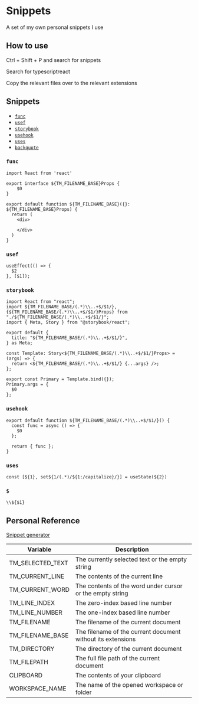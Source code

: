 # Snippets

A set of my own personal snippets I use

## How to use

Ctrl + Shift + P and search for snippets

Search for typescriptreact

Copy the relevant files over to the relevant extensions

## Snippets

- [`func`](#-func-)
- [`usef`](#-usef-)
- [`storybook`](#-storybook-)
- [`usehook`](#-usehook-)
- [`uses`](#-uses-)
- [`backquote`](#-backquote-)

<a name="-func-"> </a>

### `func`

```
import React from 'react'

export interface ${TM_FILENAME_BASE}Props {
    $0
}

export default function ${TM_FILENAME_BASE}({}: ${TM_FILENAME_BASE}Props) {
  return (
    <div>

    </div>
  )
}
```

<a name="-usef-"> </a>

### `usef`

```
useEffect(() => {
  $2
}, [$1]);
```

<a name="-storybook-"> </a>

### `storybook`

```
import React from "react";
import ${TM_FILENAME_BASE/(.*)\\..+$/$1/}, {${TM_FILENAME_BASE/(.*)\\..+$/$1/}Props} from "./${TM_FILENAME_BASE/(.*)\\..+$/$1/}";
import { Meta, Story } from "@storybook/react";

export default {
  title: "${TM_FILENAME_BASE/(.*)\\..+$/$1/}",
} as Meta;

const Template: Story<${TM_FILENAME_BASE/(.*)\\..+$/$1/}Props> = (args) => {
  return <${TM_FILENAME_BASE/(.*)\\..+$/$1/} {...args} />;
};

export const Primary = Template.bind({});
Primary.args = {
  $0
};
```

<a name="-usehook-"> </a>

### `usehook`

```
export default function ${TM_FILENAME_BASE/(.*)\\..+$/$1/}() {
  const func = async () => {
    $0
  };

  return { func };
}
```

<a name="-uses-"> </a>

### `uses`

```
const [${1}, set${1/(.*)/${1:/capitalize}/}] = useState(${2})
```

<a name="-backquote-"> </a>

### `$`

```
\\${$1}
```

## Personal Reference

[Snippet generator](https://snippet-generator.app/?description=&tabtrigger=&snippet=&mode=vscode)

| Variable         | Description                                                 |
| ---------------- | ----------------------------------------------------------- |
| TM_SELECTED_TEXT | The currently selected text or the empty string             |
| TM_CURRENT_LINE  | The contents of the current line                            |
| TM_CURRENT_WORD  | The contents of the word under cursor or the empty string   |
| TM_LINE_INDEX    | The zero-index based line number                            |
| TM_LINE_NUMBER   | The one-index based line number                             |
| TM_FILENAME      | The filename of the current document                        |
| TM_FILENAME_BASE | The filename of the current document without its extensions |
| TM_DIRECTORY     | The directory of the current document                       |
| TM_FILEPATH      | The full file path of the current document                  |
| CLIPBOARD        | The contents of your clipboard                              |
| WORKSPACE_NAME   | The name of the opened workspace or folder                  |
